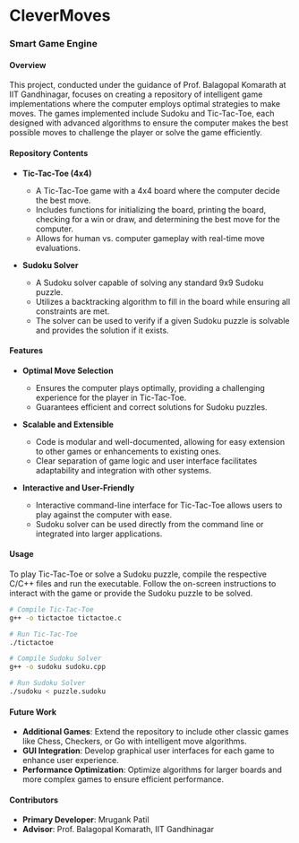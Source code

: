 # **CleverMoves**
### Smart Game Engine

#### Overview
This project, conducted under the guidance of Prof. Balagopal Komarath at IIT Gandhinagar, focuses on creating a repository of intelligent game implementations where the computer employs optimal strategies to make moves. The games implemented include Sudoku and Tic-Tac-Toe, each designed with advanced algorithms to ensure the computer makes the best possible moves to challenge the player or solve the game efficiently.

#### Repository Contents
- **Tic-Tac-Toe (4x4)**
  - A Tic-Tac-Toe game with a 4x4 board where the computer decide the best move.
  - Includes functions for initializing the board, printing the board, checking for a win or draw, and determining the best move for the computer.
  - Allows for human vs. computer gameplay with real-time move evaluations.

- **Sudoku Solver**
  - A Sudoku solver capable of solving any standard 9x9 Sudoku puzzle.
  - Utilizes a backtracking algorithm to fill in the board while ensuring all constraints are met.
  - The solver can be used to verify if a given Sudoku puzzle is solvable and provides the solution if it exists.

#### Features
- **Optimal Move Selection**
  - Ensures the computer plays optimally, providing a challenging experience for the player in Tic-Tac-Toe.
  - Guarantees efficient and correct solutions for Sudoku puzzles.

- **Scalable and Extensible**
  - Code is modular and well-documented, allowing for easy extension to other games or enhancements to existing ones.
  - Clear separation of game logic and user interface facilitates adaptability and integration with other systems.

- **Interactive and User-Friendly**
  - Interactive command-line interface for Tic-Tac-Toe allows users to play against the computer with ease.
  - Sudoku solver can be used directly from the command line or integrated into larger applications.
  

#### Usage
To play Tic-Tac-Toe or solve a Sudoku puzzle, compile the respective C/C++ files and run the executable. Follow the on-screen instructions to interact with the game or provide the Sudoku puzzle to be solved.

```sh
# Compile Tic-Tac-Toe
g++ -o tictactoe tictactoe.c

# Run Tic-Tac-Toe
./tictactoe

# Compile Sudoku Solver
g++ -o sudoku sudoku.cpp

# Run Sudoku Solver
./sudoku < puzzle.sudoku
```

#### Future Work
- **Additional Games**: Extend the repository to include other classic games like Chess, Checkers, or Go with intelligent move algorithms.
- **GUI Integration**: Develop graphical user interfaces for each game to enhance user experience.
- **Performance Optimization**: Optimize algorithms for larger boards and more complex games to ensure efficient performance.

#### Contributors
- **Primary Developer**: Mrugank Patil
- **Advisor**: Prof. Balagopal Komarath, IIT Gandhinagar